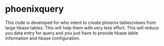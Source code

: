 # phoenixquery
This code is developed for who intent to create phoenix tables/views from large hbase tables. This will help them with very less effort. This will reduce you data entry for query and you just have to provide hbase table information and hbase configuration.
